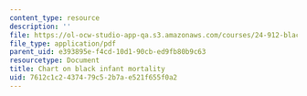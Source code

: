 ```yaml
---
content_type: resource
description: ''
file: https://ol-ocw-studio-app-qa.s3.amazonaws.com/courses/24-912-black-matters-introduction-to-black-studies-spring-2017/7612c1c2437479c52b7ae521f655f0a2_MIT24_912s17_chomsky_mortality.pdf
file_type: application/pdf
parent_uid: e393895e-f4cd-10d1-90cb-ed9fb80b9c63
resourcetype: Document
title: Chart on black infant mortality
uid: 7612c1c2-4374-79c5-2b7a-e521f655f0a2
---
```

